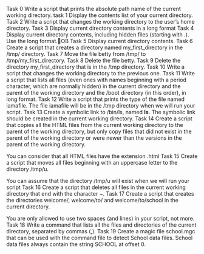 Task 0 Write a script that prints the absolute path name of the current working directory.
task 1 Display the contents list of your current directory.
Task 2 Write a script that changes the working directory to the user’s home directory.
Task 3 Display current directory contents in a long format
Task 4 Display current directory contents, including hidden files (starting with .). Use the long format.OB
Task 5 Display current directory contents.
Task 6 Create a script that creates a directory named my_first_directory in the /tmp/ directory.
Task 7 Move the file betty from /tmp/ to /tmp/my_first_directory.
Task 8 Delete the file betty.
Task 9 Delete the directory my_first_directory that is in the /tmp directory.
Task 10 Write a script that changes the working directory to the previous one.
Task 11 Write a script that lists all files (even ones with names beginning with a period character, which are normally hidden) in the current directory and the parent of the working directory and the /boot directory (in this order), in long format.
Task 12 Write a script that prints the type of the file named iamafile. The file iamafile will be in the /tmp directory when we will run your script.
Task 13 Create a symbolic link to /bin/ls, named __ls__. The symbolic link should be created in the current working directory.
Task 14 Create a script that copies all the HTML files from the current working directory to the parent of the working directory, but only copy files that did not exist in the parent of the working directory or were newer than the versions in the parent of the working directory.



You can consider that all HTML files have the extension .html
Task 15 Create a script that moves all files beginning with an uppercase letter to the directory /tmp/u.



You can assume that the directory /tmp/u will exist when we will run your script
Task 16 Create a script that deletes all files in the current working directory that end with the character ~.
Task 17 Create a script that creates the directories welcome/, welcome/to/ and welcome/to/school in the current directory.



You are only allowed to use two spaces (and lines) in your script, not more.
Task 18 Write a command that lists all the files and directories of the current directory, separated by commas (,).
Task 19 Create a magic file school.mgc that can be used with the command file to detect School data files. School data files always contain the string SCHOOL at offset 0.
